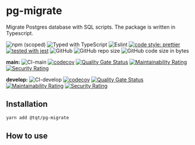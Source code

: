 # pg-migrate

Migrate Postgres database with SQL scripts. The package is written in Typescript.

![npm (scoped)](https://img.shields.io/npm/v/@tqt/pg-migrate)
![Typed with TypeScript](https://flat.badgen.net/badge/icon/Typed?icon=typescript&label&labelColor=blue&color=555555)
![Eslint](https://badgen.net/badge/eslint/airbnb/ff5a5f?icon=airbnb)
[![code style: prettier](https://img.shields.io/badge/code_style-prettier-ff69b4.svg)](https://github.com/prettier/prettier)
[![tested with jest](https://img.shields.io/badge/tested_with-jest-99424f.svg)](https://github.com/facebook/jest)
![GitHub](https://img.shields.io/github/license/thinhtran3588/pg-migrate)
![GitHub repo size](https://img.shields.io/github/repo-size/thinhtran3588/pg-migrate)
![GitHub code size in bytes](https://img.shields.io/github/languages/code-size/thinhtran3588/pg-migrate)

**main:**
![CI-main](https://github.com/thinhtran3588/pg-migrate/workflows/CI-main/badge.svg)
[![codecov](https://codecov.io/gh/thinhtran3588/pg-migrate/branch/main/graph/badge.svg)](https://codecov.io/gh/thinhtran3588/pg-migrate)
[![Quality Gate Status](https://sonarcloud.io/api/project_badges/measure?project=thinhtran3588_pg-migrate&metric=alert_status)](https://sonarcloud.io/dashboard?id=thinhtran3588_pg-migrate)
[![Maintainability Rating](https://sonarcloud.io/api/project_badges/measure?project=thinhtran3588_pg-migrate&metric=sqale_rating)](https://sonarcloud.io/dashboard?id=thinhtran3588_pg-migrate)
[![Security Rating](https://sonarcloud.io/api/project_badges/measure?project=thinhtran3588_pg-migrate&metric=security_rating)](https://sonarcloud.io/dashboard?id=thinhtran3588_pg-migrate)

**develop:**
![CI-develop](https://github.com/thinhtran3588/pg-migrate/workflows/CI-develop/badge.svg?branch=develop)
[![codecov](https://codecov.io/gh/thinhtran3588/pg-migrate/branch/develop/graph/badge.svg)](https://codecov.io/gh/thinhtran3588/pg-migrate/branch/develop)
[![Quality Gate Status](https://sonarcloud.io/api/project_badges/measure?project=thinhtran3588_pg-migrate&branch=develop&metric=alert_status)](https://sonarcloud.io/dashboard?id=thinhtran3588_pg-migrate&branch=develop)
[![Maintainability Rating](https://sonarcloud.io/api/project_badges/measure?project=thinhtran3588_pg-migrate&branch=develop&metric=sqale_rating)](https://sonarcloud.io/dashboard?id=thinhtran3588_pg-migrate&branch=develop)
[![Security Rating](https://sonarcloud.io/api/project_badges/measure?project=thinhtran3588_pg-migrate&branch=develop&metric=security_rating)](https://sonarcloud.io/dashboard?id=thinhtran3588_pg-migrate&branch=develop)

## Installation

```bash
yarn add @tqt/pg-migrate
```

## How to use
